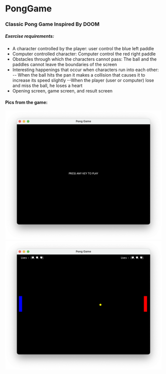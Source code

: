 # PongGame
### Classic Pong Game Inspired By DOOM
##### Exercise requirements:
- A character controlled by the player: user control the blue left paddle
- Computer controlled character:  Computer control the red right paddle
- Obstacles through which the characters cannot pass: The ball and the paddles cannot leave the boundaries of the screen
- Interesting happenings that occur when characters run into each other: 
-- When the ball hits the pan it makes a collision that causes it to increase its speed slightly
--When the player (user or computer) lose and miss the ball, he loses a heart
- Opening screen, game screen, and result screen

#### Pics from the game:
![alt text](https://github.com/LiranFain22/PongGame/blob/main/GameDemo/Screenshot%202023-01-31%20at%2016.59.11.png?raw=true)
![alt text](https://github.com/LiranFain22/PongGame/blob/main/GameDemo/Screenshot%202023-01-31%20at%2016.59.56.png?raw=true)
